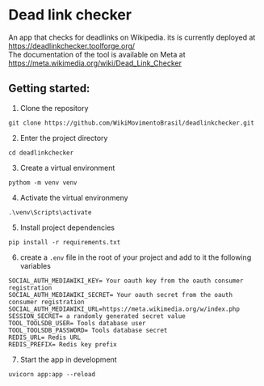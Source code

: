 # Dead link checker
An app that checks for deadlinks on Wikipedia. its is currently deployed at https://deadlinkchecker.toolforge.org/ <br>
The documentation of the tool is available on Meta at https://meta.wikimedia.org/wiki/Dead_Link_Checker

## Getting started:
1. Clone the repository
```
git clone https://github.com/WikiMovimentoBrasil/deadlinkchecker.git
```
2. Enter the project directory
```
cd deadlinkchecker
```
3. Create a virtual environment
```
pythom -m venv venv
```
4. Activate the virtual environmeny
```
.\venv\Scripts\activate
```
5. Install project dependencies
```
pip install -r requirements.txt
```
6. create a `.env` file in the root of your project and add to it the following variables
```
SOCIAL_AUTH_MEDIAWIKI_KEY= Your oauth key from the oauth consumer registration
SOCIAL_AUTH_MEDIAWIKI_SECRET= Your oauth secret from the oauth consumer registration
SOCIAL_AUTH_MEDIAWIKI_URL=https://meta.wikimedia.org/w/index.php
SESSION_SECRET= a randomly generated secret value
TOOL_TOOLSDB_USER= Tools database user
TOOL_TOOLSDB_PASSWORD= Tools database secret
REDIS_URL= Redis URL
REDIS_PREFIX= Redis key prefix
```
7. Start the app in development
```
uvicorn app:app --reload
```
